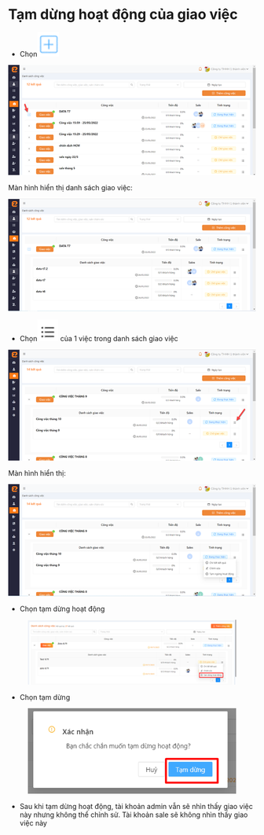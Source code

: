 # Tạm dừng hoạt động của giao việc

* &#x20;Chọn![](<../../../../../.gitbook/assets/image (69).png>)

![](<../../../../../.gitbook/assets/image (133).png>)

Màn hình hiển thị danh sách giao việc:

![](<../../../../../.gitbook/assets/image (116).png>)

* Chọn![](<../../../../../.gitbook/assets/image (168).png>) của 1 việc trong danh sách giao việc

![](<../../../../../.gitbook/assets/image (96).png>)

Màn hình hiển thị:

![](<../../../../../.gitbook/assets/image (45).png>)

* &#x20;Chọn tạm dừng hoạt động

<figure><img src="../../../../../.gitbook/assets/image (587).png" alt=""><figcaption></figcaption></figure>

* Chọn tạm dừng&#x20;

<figure><img src="../../../../../.gitbook/assets/image (586).png" alt=""><figcaption></figcaption></figure>

* Sau khi tạm dừng hoạt động, tài khoản admin vẫn sẽ nhìn thấy giao việc này nhưng không thể chỉnh sử. Tài khoản sale sẽ không nhìn thấy giao việc này
